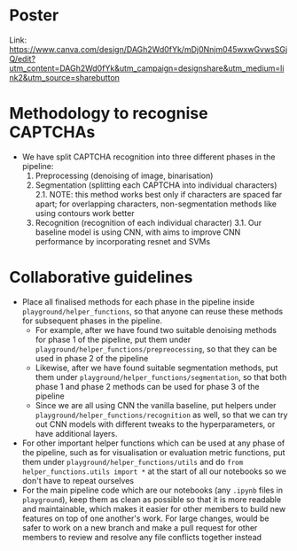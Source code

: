 # Poster

Link: https://www.canva.com/design/DAGh2Wd0fYk/mDj0Nnjm045wxwGvwsSGjQ/edit?utm_content=DAGh2Wd0fYk&utm_campaign=designshare&utm_medium=link2&utm_source=sharebutton

# Methodology to recognise CAPTCHAs

- We have split CAPTCHA recognition into three different phases in the pipeline:
  1. Preprocessing (denoising of image, binarisation)
  2. Segmentation (splitting each CAPTCHA into individual characters)
     2.1. NOTE: this method works best only if characters are spaced far apart; for overlapping characters, non-segmentation methods like using contours work better
  3. Recognition (recognition of each individual character)
     3.1. Our baseline model is using CNN, with aims to improve CNN performance by incorporating resnet and SVMs

# Collaborative guidelines

- Place all finalised methods for each phase in the pipeline inside `playground/helper_functions`, so that anyone can reuse these methods for subsequent phases in the pipeline.
  - For example, after we have found two suitable denoising methods for phase 1 of the pipeline, put them under `playground/helper_functions/prepreocessing`, so that they can be used in phase 2 of the pipeline
  - Likewise, after we have found suitable segmentation methods, put them under `playground/helper_functions/segmentation`, so that both phase 1 and phase 2 methods can be used for phase 3 of the pipeline
  - Since we are all using CNN the vanilla baseline, put helpers under `playground/helper_functions/recognition` as well, so that we can try out CNN models with different tweaks to the hyperparameters, or have additional layers.
- For other important helper functions which can be used at any phase of the pipeline, such as for visualisation or evaluation metric functions, put them under `playground/helper_functions/utils` and do `from helper_functions.utils import *` at the start of all our notebooks so we don't have to repeat ourselves
- For the main pipeline code which are our notebooks (any `.ipynb` files in `playground`), keep them as clean as possible so that it is more readable and maintainable, which makes it easier for other members to build new features on top of one another's work. For large changes, would be safer to work on a new branch and make a pull request for other members to review and resolve any file conflicts together instead
